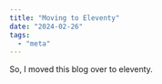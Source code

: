 ```yaml
---
title: "Moving to Eleventy"
date: "2024-02-26"
tags:
  - "meta"
---
```


So, I moved this blog over to eleventy.

